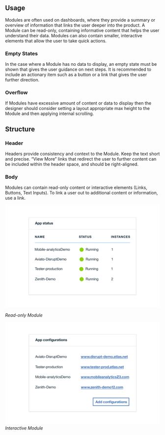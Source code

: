 ## Usage
Modules are often used on dashboards, where they provide a summary or overview of information that links the user deeper into the product. A Module can be read-only, containing informative content that helps the user understand their data. Modules can also contain smaller, interactive elements that allow the user to take quick actions.

### Empty States
In the case where a Module has no data to display, an empty state must be shown that gives the user guidance on next steps. It is recommended to include an actionary item such as a button or a link that gives the user further direction.

### Overflow
If Modules have excessive amount of content or data to display then the designer should consider setting a layout appropriate max height to the Module and then applying internal scrolling.

## Structure
### Header
Headers provide consistency and context to the Module. Keep the text short and precise. “View More” links that redirect the user to further content can be included within the header space, and should be right-aligned.


### Body
Modules can contain read-only content or interactive elements (Links, Buttons, Text Inputs). To link a user out to additional content or information, use a link.


![read-only module](images/module-usage-1.png)

 _Read-only Module_


![interactive module](images/module-usage-2.png)
_Interactive Module_
